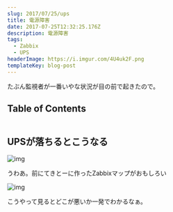 ```yaml
---
slug: 2017/07/25/ups
title: 電源障害
date: 2017-07-25T12:32:25.176Z
description: 電源障害
tags:
  - Zabbix
  - UPS
headerImage: https://i.imgur.com/4U4uk2F.png
templateKey: blog-post
---
```

たぶん監視者が一番いやな状況が目の前で起きたので。

## Table of Contents

```toc

```

## UPSが落ちるとこうなる

![img](https://i.imgur.com/ygvXcFP.png)

うわあ。前にてきとーに作ったZabbixマップがおもしろい

![img](https://i.imgur.com/4U4uk2F.png)

こうやって見るとどこが悪いか一発でわかるなぁ。
